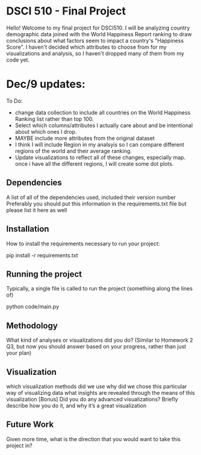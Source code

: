 # DSCI 510 - Final Project
Hello! Welcome to my final project for DSCI510. I will be analyzing country demographic data joined with the World Happiness Report ranking to draw conclusions about what factors seem to impact a country's "Happiness Score". I haven't decided which attributes to choose from for my visualizations and analysis, so I haven't dropped many of them from my code yet. 

# Dec/9 updates: 
To Do:
- change data collection to include all countries on the World Happiness Ranking list rather than top 100. 
- Select which columns/attributes I actually care about and be intentional about which ones I drop.
- MAYBE include more attributes from the original dataset 
- I think I will include Region in my analsyis so I can compare different regions of the world and their average ranking.
- Update visualizations to reflect all of these changes, especially map. once i have all the different regions, I will create some dot plots.


## Dependencies
A list of all of the dependencies used, included their version number
Preferably you should put this information in the requirements.txt file but please list it here as well

## Installation
How to install the requirements necessary to run your project:

pip install -r requirements.txt

## Running the project
Typically, a single file is called to run the project (something along the lines of)

python code/main.py

## Methodology
What kind of analyses or visualizations did you do? (Similar to Homework 2 Q3, but now you should answer based on your progress, rather than just your plan)

## Visualization
which visualization methods did we use
why did we chose this particular way of visualizing data
what insights are revealed through the means of this visualization
[Bonus] Did you do any advanced visualizations? Briefly describe how you do it, and why it’s a great visualization

## Future Work
Given more time, what is the direction that you would want to take this project in?
